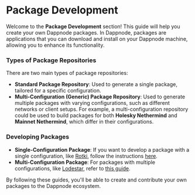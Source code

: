 # Package Development

Welcome to the **Package Development** section! This guide will help you create your own Dappnode packages. In Dappnode, packages are applications that you can download and install on your Dappnode machine, allowing you to enhance its functionality.

### Types of Package Repositories

There are two main types of package repositories:

- **Standard Package Repository**: Used to generate a single package, tailored for a specific configuration.
- **Multi-Configuration (Generic) Package Repository**: Used to generate multiple packages with varying configurations, such as different networks or client setups. For example, a multi-configuration repository could be used to build packages for both **Holesky Nethermind** and **Mainnet Nethermind**, which differ in their configurations.

### Developing Packages

- **Single-Configuration Package**: If you want to develop a package with a single configuration, like [Rotki](https://github.com/dappnode/DAppNodePackage-rotki), follow the instructions [here](/docs/dev/package-development/single-configuration.md).
- **Multi-Configuration Package**: For packages with multiple configurations, like [Lodestar](https://github.com/dappnode/DAppNodePackage-lodestar-generic), refer to [this guide](/docs/dev/package-development/multi-configuration.md).

By following these guides, you'll be able to create and contribute your own packages to the Dappnode ecosystem.

